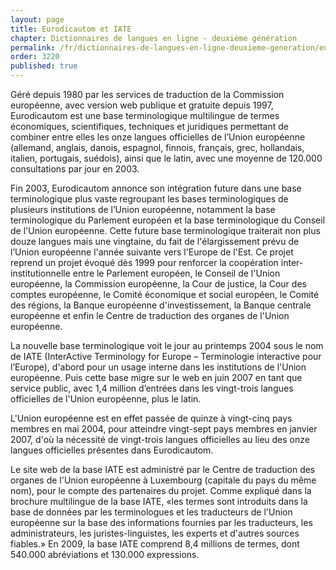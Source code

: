 ```yaml
---
layout: page
title: Eurodicautom et IATE
chapter: Dictionnaires de langues en ligne - deuxième génération
permalink: /fr/dictionnaires-de-langues-en-ligne-deuxieme-generation/eurodicautom-et-iate/
order: 3220
published: true
---
```

<p>Géré depuis 1980 par les services de traduction de la Commission européenne, avec version web publique et gratuite depuis 1997, Eurodicautom est une base terminologique multilingue de termes économiques, scientifiques, techniques et juridiques permettant de combiner entre elles les onze langues officielles de l’Union européenne (allemand, anglais, danois, espagnol, finnois, français, grec, hollandais, italien, portugais, suédois), ainsi que le latin, avec une moyenne de 120.000 consultations par jour en 2003.</p>

<p>Fin 2003, Eurodicautom annonce son intégration future dans une base terminologique plus vaste regroupant les bases terminologiques de plusieurs institutions de l’Union européenne, notamment la base terminologique du Parlement européen et la base terminologique du Conseil de l'Union européenne. Cette future base terminologique traiterait non plus douze langues mais une vingtaine, du fait de l'élargissement prévu de l’Union européenne l'année suivante vers l'Europe de l'Est. Ce projet reprend un projet évoqué dès 1999 pour renforcer la coopération inter-institutionnelle entre le Parlement européen, le Conseil de l'Union européenne, la Commission européenne, la Cour de justice, la Cour des comptes européenne, le Comité économique et social européen, le Comité des régions, la Banque européenne d'investissement, la Banque centrale européenne et enfin le Centre de traduction des organes de l'Union européenne.</p>

<p>La nouvelle base terminologique voit le jour au printemps 2004 sous le nom de IATE (InterActive Terminology for Europe – Terminologie interactive pour l’Europe), d'abord pour un usage interne dans les institutions de l'Union européenne. Puis cette base migre sur le web en juin 2007 en tant que service public, avec 1,4 million d’entrées dans les vingt-trois langues officielles de l'Union européenne, plus le latin.</p>

<p>L'Union européenne est en effet passée de quinze à vingt-cinq pays membres en mai 2004, pour atteindre vingt-sept pays membres en janvier 2007, d'où la nécessité de vingt-trois langues officielles au lieu des onze langues officielles présentes dans Eurodicautom.</p>

<p>Le site web de la base IATE est administré par le Centre de traduction des organes de l'Union européenne à Luxembourg (capitale du pays du même nom), pour le compte des partenaires du projet. Comme expliqué dans la brochure multilingue de la base IATE, «les termes sont introduits dans la base de données par les terminologues et les traducteurs de l'Union européenne sur la base des informations fournies par les traducteurs, les administrateurs, les juristes-linguistes, les experts et d'autres sources fiables.» En 2009, la base IATE comprend 8,4 millions de termes, dont 540.000 abréviations et 130.000 expressions.</p>